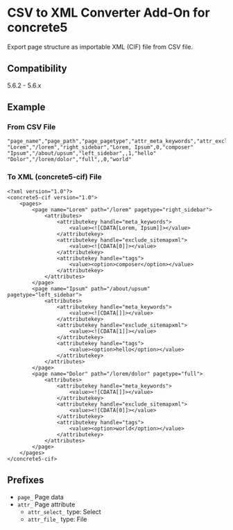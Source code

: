 # CSV to XML Converter Add-On for concrete5

Export page structure as importable XML (CIF) file from CSV file.

## Compatibility

5.6.2 - 5.6.x

## Example

### From CSV File

```
"page_name","page_path","page_pagetype","attr_meta_keywords","attr_exclude_sitemapxml","attr_select_tags"
"Lorem","/lorem","right_sidebar","Lorem, Ipsum",0,"composer"
"Ipsum","/about/upsum","left_sidebar",,1,"hello"
"Dolor","/lorem/dolor","full",,0,"world"
```

### To XML (concrete5-cif) File

```
<?xml version="1.0"?>
<concrete5-cif version="1.0">
	<pages>
		<page name="Lorem" path="/lorem" pagetype="right_sidebar">
			<attributes>
				<attributekey handle="meta_keywords">
					<value><![CDATA[Lorem, Ipsum]]></value>
				</attributekey>
				<attributekey handle="exclude_sitemapxml">
					<value><![CDATA[0]]></value>
				</attributekey>
				<attributekey handle="tags">
					<value><option>composer</option></value>
				</attributekey>
			</attributes>
		</page>
		<page name="Ipsum" path="/about/upsum" pagetype="left_sidebar">
			<attributes>
				<attributekey handle="meta_keywords">
					<value><![CDATA[]]></value>
				</attributekey>
				<attributekey handle="exclude_sitemapxml">
					<value><![CDATA[1]]></value>
				</attributekey>
				<attributekey handle="tags">
					<value><option>hello</option></value>
				</attributekey>
			</attributes>
		</page>
		<page name="Dolor" path="/lorem/dolor" pagetype="full">
			<attributes>
				<attributekey handle="meta_keywords">
					<value><![CDATA[]]></value>
				</attributekey>
				<attributekey handle="exclude_sitemapxml">
					<value><![CDATA[0]]></value>
				</attributekey>
				<attributekey handle="tags">
					<value><option>world</option></value>
				</attributekey>
			</attributes>
		</page>
	</pages>
</concrete5-cif>
```

## Prefixes

* `page_` Page data
* `attr_` Page attribute
  * `attr_select_` type: Select
  * `attr_file_` type: File

